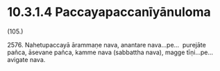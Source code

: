 # 10.3.1.4 Paccayapaccanīyānuloma

(105.)

2576\. Nahetupaccayā ārammaṇe nava, anantare nava…pe…  purejāte pañca, āsevane pañca, kamme nava (sabbattha nava), magge tīṇi…pe…  avigate nava.
